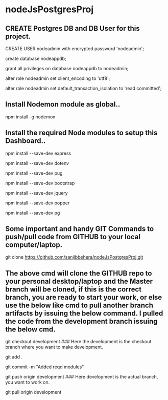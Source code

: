 # nodeJsPostgresProj

## CREATE Postgres DB and DB User for this project.

CREATE USER nodeadmin with encrypted password 'nodeadmin';

create database nodeappdb;

grant all privileges on database nodeappdb to nodeadmin;

alter role nodeadmin set client_encoding to 'utf8';

alter role nodeadmin set default_transaction_isolation to 'read committed';

## Install Nodemon module as global..

npm install -g nodemon

## Install the required Node modules to setup this Dashboard..

npm install --save-dev express

npm install --save-dev dotenv

npm install --save-dev pug

npm install --save-dev bootstrap

npm install --save-dev jquery

npm install --save-dev popper

npm install --save-dev pg

## Some important and handy GIT Commands to push/pull code from GITHUB to your local computer/laptop.

git clone https://github.com/sanjibbehera/nodeJsPostgresProj.git  

## The above cmd will clone the GITHUB repo to your personal desktop/laptop and the Master branch will be cloned, if this is the correct branch, you are ready to start your work, or else use the below like cmd to pull another branch artifacts by issuing the below command. I pulled the code from the development branch issuing the below cmd.

git checkout development  ### Here the development is the checkout branch where you want to make development. 

git add .

git commit -m "Added reqd modules"

git push origin development  ### Here development is the actual branch, you want to work on.

git pull origin development
